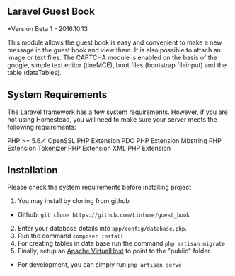 
## Laravel Guest Book
*Version Beta 1 - 2016.10.13

This module allows the guest book is easy and convenient to make a new message in the guest book and view them. It is also possible to attach an image or text files.
The CAPTCHA module is enabled on the basis of the google, simple text editor (tineMCE), boot files (bootstrap fileinput) and the table (dataTables).

## System Requirements

The Laravel framework has a few system requirements.
However, if you are not using Homestead, you will need to make sure your server meets the following requirements:

PHP >= 5.6.4
OpenSSL PHP Extension
PDO PHP Extension
Mbstring PHP Extension
Tokenizer PHP Extension
XML PHP Extension

## Installation

Please check the system requirements before installing project

1. You may install by cloning from github
  * Github: `git clone https://github.com/Lintume/guest_book`
2. Enter your database details into `app/config/database.php`.
3. Run the command
`composer install`
4. For creating tables in data base run the command
`php artisan migrate`
5. Finally, setup an [Apache VirtualHost](http://httpd.apache.org/docs/current/vhosts/examples.html) to point to the "public" folder.
  * For development, you can simply run `php artisan serve`




